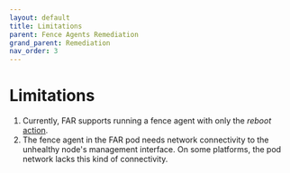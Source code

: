 ```yaml
---
layout: default
title: Limitations
parent: Fence Agents Remediation
grand_parent: Remediation
nav_order: 3
---
```


<!-- markdownlint-disable-next-line MD025 -->
# Limitations

1. Currently, FAR supports running a fence agent with only the *reboot* [action](https://github.com/ClusterLabs/fence-agents/blob/main/doc/FenceAgentAPI.md#agent-operations-and-return-values).
2. The fence agent in the FAR pod needs network connectivity to the unhealthy node's management interface. On some platforms, the pod network lacks this kind of connectivity.
